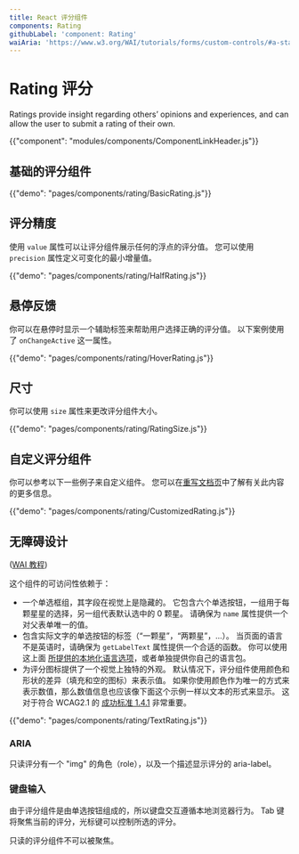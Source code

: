 ```yaml
---
title: React 评分组件
components: Rating
githubLabel: 'component: Rating'
waiAria: 'https://www.w3.org/WAI/tutorials/forms/custom-controls/#a-star-rating'
---
```


# Rating 评分

<p class="description">Ratings provide insight regarding others’ opinions and experiences, and can allow the user to submit a rating of their own.</p>

{{"component": "modules/components/ComponentLinkHeader.js"}}

## 基础的评分组件

{{"demo": "pages/components/rating/BasicRating.js"}}

## 评分精度

使用 `value`  属性可以让评分组件展示任何的浮点的评分值。 您可以使用 `precision` 属性定义可变化的最小增量值。

{{"demo": "pages/components/rating/HalfRating.js"}}

## 悬停反馈

你可以在悬停时显示一个辅助标签来帮助用户选择正确的评分值。 以下案例使用了 `onChangeActive` 这一属性。

{{"demo": "pages/components/rating/HoverRating.js"}}

## 尺寸

你可以使用 `size` 属性来更改评分组件大小。

{{"demo": "pages/components/rating/RatingSize.js"}}

## 自定义评分组件

你可以参考以下一些例子来自定义组件。 您可以在[重写文档页](/customization/components/)中了解有关此内容的更多信息。

{{"demo": "pages/components/rating/CustomizedRating.js"}}

## 无障碍设计

([WAI 教程](https://www.w3.org/WAI/tutorials/forms/custom-controls/#a-star-rating))

这个组件的可访问性依赖于：

- 一个单选框组，其字段在视觉上是隐藏的。 它包含六个单选按钮，一组用于每颗星星的选择，另一组代表默认选中的 0 颗星。 请确保为 `name` 属性提供一个对父表单唯一的值。
- 包含实际文字的单选按钮的标签（“一颗星”，“两颗星”，...）。 当页面的语言不是英语时，请确保为 `getLabelText` 属性提供一个合适的函数。 你可以使用这上面 [所提供的本地化语言选项](https://material-ui.com/guides/localization/)，或者单独提供你自己的语言包。
- 为评分图标提供了一个视觉上独特的外观。 默认情况下，评分组件使用颜色和形状的差异（填充和空的图标）来表示值。 如果你使用颜色作为唯一的方式来表示数值，那么数值信息也应该像下面这个示例一样以文本的形式来显示。 这对于符合 WCAG2.1 的 [成功标准 1.4.1](https://www.w3.org/TR/WCAG21/#use-of-color) 非常重要。

{{"demo": "pages/components/rating/TextRating.js"}}

### ARIA

只读评分有一个 "img" 的角色（role），以及一个描述显示评分的 aria-label。

### 键盘输入

由于评分组件是由单选按钮组成的，所以键盘交互遵循本地浏览器行为。 Tab 键将聚焦当前的评分，光标键可以控制所选的评分。

只读的评分组件不可以被聚焦。
